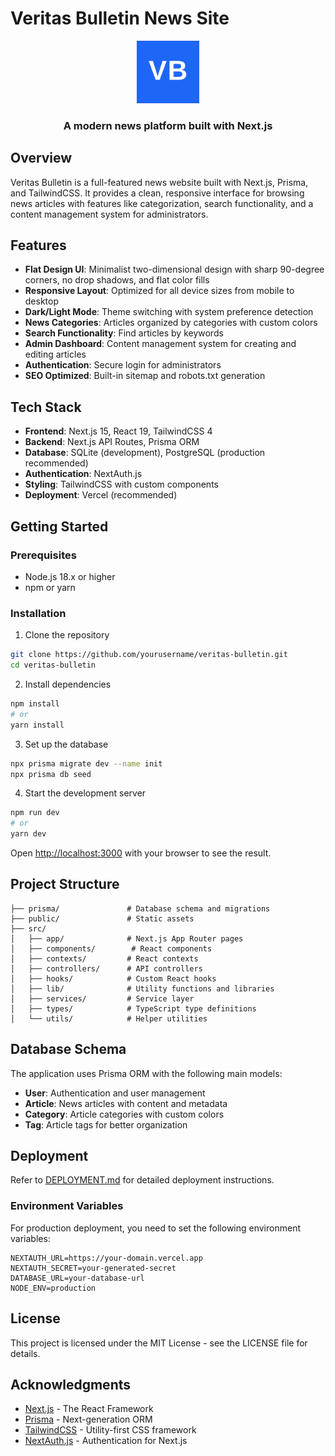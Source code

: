 # Veritas Bulletin News Site

<div align="center">
  <img src="./public/favicon-dark.svg" alt="Veritas Bulletin Logo" width="100" height="100">
  <h3>A modern news platform built with Next.js</h3>
</div>

## Overview

Veritas Bulletin is a full-featured news website built with Next.js, Prisma, and TailwindCSS. It provides a clean, responsive interface for browsing news articles with features like categorization, search functionality, and a content management system for administrators.

## Features

- **Flat Design UI**: Minimalist two-dimensional design with sharp 90-degree corners, no drop shadows, and flat color fills
- **Responsive Layout**: Optimized for all device sizes from mobile to desktop
- **Dark/Light Mode**: Theme switching with system preference detection
- **News Categories**: Articles organized by categories with custom colors
- **Search Functionality**: Find articles by keywords
- **Admin Dashboard**: Content management system for creating and editing articles
- **Authentication**: Secure login for administrators
- **SEO Optimized**: Built-in sitemap and robots.txt generation

## Tech Stack

- **Frontend**: Next.js 15, React 19, TailwindCSS 4
- **Backend**: Next.js API Routes, Prisma ORM
- **Database**: SQLite (development), PostgreSQL (production recommended)
- **Authentication**: NextAuth.js
- **Styling**: TailwindCSS with custom components
- **Deployment**: Vercel (recommended)

## Getting Started

### Prerequisites

- Node.js 18.x or higher
- npm or yarn

### Installation

1. Clone the repository

```bash
git clone https://github.com/yourusername/veritas-bulletin.git
cd veritas-bulletin
```

2. Install dependencies

```bash
npm install
# or
yarn install
```

3. Set up the database

```bash
npx prisma migrate dev --name init
npx prisma db seed
```

4. Start the development server

```bash
npm run dev
# or
yarn dev
```

Open [http://localhost:3000](http://localhost:3000) with your browser to see the result.

## Project Structure

```
├── prisma/               # Database schema and migrations
├── public/               # Static assets
├── src/
│   ├── app/              # Next.js App Router pages
│   ├── components/        # React components
│   ├── contexts/         # React contexts
│   ├── controllers/      # API controllers
│   ├── hooks/            # Custom React hooks
│   ├── lib/              # Utility functions and libraries
│   ├── services/         # Service layer
│   ├── types/            # TypeScript type definitions
│   └── utils/            # Helper utilities
```

## Database Schema

The application uses Prisma ORM with the following main models:

- **User**: Authentication and user management
- **Article**: News articles with content and metadata
- **Category**: Article categories with custom colors
- **Tag**: Article tags for better organization

## Deployment

Refer to [DEPLOYMENT.md](./DEPLOYMENT.md) for detailed deployment instructions.

### Environment Variables

For production deployment, you need to set the following environment variables:

```
NEXTAUTH_URL=https://your-domain.vercel.app
NEXTAUTH_SECRET=your-generated-secret
DATABASE_URL=your-database-url
NODE_ENV=production
```

## License

This project is licensed under the MIT License - see the LICENSE file for details.

## Acknowledgments

- [Next.js](https://nextjs.org) - The React Framework
- [Prisma](https://prisma.io) - Next-generation ORM
- [TailwindCSS](https://tailwindcss.com) - Utility-first CSS framework
- [NextAuth.js](https://next-auth.js.org) - Authentication for Next.js
